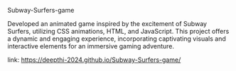  Subway-Surfers-game

 Developed an animated game inspired by the excitement of Subway Surfers, utilizing CSS animations, HTML, and JavaScript. This project offers a dynamic and engaging experience, incorporating captivating visuals and interactive elements for an immersive gaming adventure.

link: https://deepthi-2024.github.io/Subway-Surfers-game/
